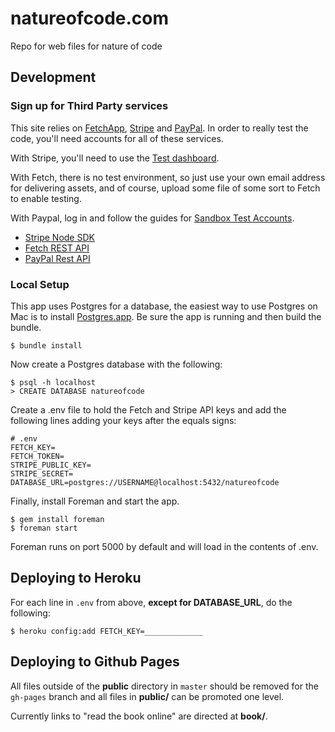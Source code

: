 natureofcode.com
================

Repo for web files for nature of code

## Development

### Sign up for Third Party services

This site relies on [FetchApp](http://fetchapp.com), [Stripe](https://stripe.com) and [PayPal](https://developer.paypal.com/). In order to really test the code, you'll need accounts for all of these services.

With Stripe, you'll need to use the [Test dashboard](https://dashboard.stripe.com/test/dashboard).

With Fetch, there is no test environment, so just use your own email address for delivering assets, and of course, upload some file of some sort to Fetch to enable testing.

With Paypal, log in and follow the guides for [Sandbox Test Accounts](https://developer.paypal.com/webapps/developer/applications/accounts).

- [Stripe Node SDK](https://stripe.com/docs/api/node#intro)
- [Fetch REST API](http://www.fetchapp.com/pages/help-api2)
- [PayPal Rest API](https://developer.paypal.com/webapps/developer/docs/api/)

### Local Setup

This app uses Postgres for a database, the easiest way to use Postgres on Mac
is to install [Postgres.app](http://postgresapp.com/). Be sure the app is
running and then build the bundle.

    $ bundle install

Now create a Postgres database with the following:

    $ psql -h localhost
    > CREATE DATABASE natureofcode

Create a .env file to hold the Fetch and Stripe API keys and add the following
lines adding your keys after the equals signs:

    # .env
    FETCH_KEY=
    FETCH_TOKEN=
    STRIPE_PUBLIC_KEY=
    STRIPE_SECRET=
    DATABASE_URL=postgres://USERNAME@localhost:5432/natureofcode

Finally, install Foreman and start the app.

    $ gem install foreman
    $ foreman start

Foreman runs on port 5000 by default and will load in the contents of .env.

## Deploying to Heroku

For each line in `.env` from above, **except for DATABASE_URL**, do the following:

    $ heroku config:add FETCH_KEY=_____________

## Deploying to Github Pages

All files outside of the **public** directory in `master` should be removed for
the `gh-pages` branch and all files in **public/** can be promoted one level.

Currently links to "read the book online" are directed at **book/**.